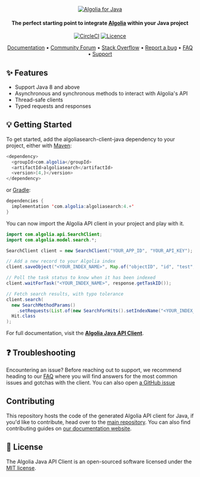 <p align="center">
  <a href="https://www.algolia.com">
    <img alt="Algolia for Java" src="https://user-images.githubusercontent.com/22633119/59595532-4c6bd280-90f6-11e9-9d83-9afda3c85e96.png" >
  </a>

<h4 align="center">The perfect starting point to integrate <a href="https://algolia.com" target="_blank">Algolia</a> within your Java project</h4>

  <p align="center">
    <a href="https://search.maven.org/artifact/com.algolia/algoliasearch/"><img src="https://img.shields.io/maven-central/v/com.algolia/algoliasearch.svg" alt="CircleCI"></img></a>
    <a href="https://opensource.org/licenses/MIT"><img src="https://img.shields.io/badge/License-MIT-yellow.svg" alt="Licence"></img></a>
  </p>
</p>

<p align="center">
  <a href="https://www.algolia.com/doc/libraries/java/" target="_blank">Documentation</a>  •
  <a href="https://discourse.algolia.com" target="_blank">Community Forum</a>  •
  <a href="http://stackoverflow.com/questions/tagged/algolia" target="_blank">Stack Overflow</a>  •
  <a href="https://github.com/algolia/algoliasearch-client-java/issues" target="_blank">Report a bug</a>  •
  <a href="https://www.algolia.com/doc/api-client/troubleshooting/faq/java/" target="_blank">FAQ</a>  •
  <a href="https://alg.li/support" target="_blank">Support</a>
</p>

## ✨ Features

* Support Java 8 and above
* Asynchronous and synchronous methods to interact with Algolia's API
* Thread-safe clients
* Typed requests and responses

## 💡 Getting Started

To get started, add the algoliasearch-client-java dependency to your project, either with [Maven](Maven):

```java
<dependency>
  <groupId>com.algolia</groupId>
  <artifactId>algoliasearch</artifactId>
  <version>[4,)</version>
</dependency>
```

or [Gradle](https://gradle.org/):

```java
dependencies {
  implementation 'com.algolia:algoliasearch:4.+'
}
```

You can now import the Algolia API client in your project and play with it.

```java
import com.algolia.api.SearchClient;
import com.algolia.model.search.*;

SearchClient client = new SearchClient("YOUR_APP_ID", "YOUR_API_KEY");

// Add a new record to your Algolia index
client.saveObject("<YOUR_INDEX_NAME>", Map.of("objectID", "id", "test", "val"));

// Poll the task status to know when it has been indexed
client.waitForTask("<YOUR_INDEX_NAME>", response.getTaskID());

// Fetch search results, with typo tolerance
client.search(
  new SearchMethodParams()
    .setRequests(List.of(new SearchForHits().setIndexName("<YOUR_INDEX_NAME>").setQuery("<YOUR_QUERY>").setHitsPerPage(50))),
  Hit.class
);
```

For full documentation, visit the **[Algolia Java API Client](https://www.algolia.com/doc/libraries/java/)**.

## ❓ Troubleshooting

Encountering an issue? Before reaching out to support, we recommend heading to our [FAQ](https://www.algolia.com/doc/api-client/troubleshooting/faq/java/) where you will find answers for the most common issues and gotchas with the client. You can also open [a GitHub issue](https://github.com/algolia/api-clients-automation/issues/new?assignees=&labels=&projects=&template=Bug_report.md)

## Contributing

This repository hosts the code of the generated Algolia API client for Java, if you'd like to contribute, head over to the [main repository](https://github.com/algolia/api-clients-automation). You can also find contributing guides on [our documentation website](https://api-clients-automation.netlify.app/docs/introduction).

## 📄 License

The Algolia Java API Client is an open-sourced software licensed under the [MIT license](LICENSE).
